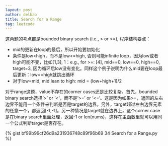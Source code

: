 ```yaml
---
layout: post
author: delbao
title: Search for a Range 
tag: leetcode
---
```


这两题的考点都是bounded binary search (i.e., > or >=), 程序结构要点：
 
- mid的更新在loop的最后，所以开始要初始化
- 条件是low<high，而不是low<=high, 否则可能infinite loop，因为low或者high可能不变，比如[1,3], 1：e.g., for >=: [4], mid==0, low==0, high==0, target=3, 因为循环后low没有变化。同样这个例子说明为什么mid要在loop最后更新：low==high就跳出循环
- 对于low=mid, mid lean to high: mid = (low+high+1)/2
 
对于range这题，value不存在的corner cases还是比较复杂。首先，bounded binary search选择’>’ or ‘<‘，而不是’>=’ or ‘<=‘。这是因为如果>=，返回的左右边界不能用一个条件来判断是否是target的边界。另外，target超过左右边界元素的任意一个，都返回[-1,-1]。另一种情况是target就在边界上，这个corner case是在binary search里面处理，返回-1 or len(nums)，这样在主函数里就可以用同一个公式判断target是否存在。

{% gist bf99b99cf26d9a231936748c89f96b69 34 Search for a Range.py %}
